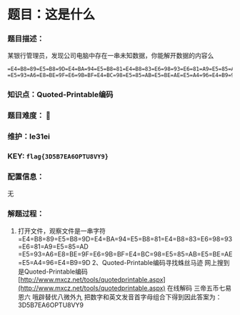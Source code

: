 # 题目：这是什么

### 题目描述：
某银行管理员，发现公司电脑中存在一串未知数据，你能解开数据的内容么
```
=E4=B8=89=E5=B8=9D=E4=BA=94=E5=B8=81=E4=B8=83=E6=98=93=E6=81=A9=E5=85=AD
=E5=93=A6=E8=BE=9F=E6=9B=BF=E4=BC=98=E5=85=AB=E5=BE=AE=E5=A4=96=E4=B9=9D
```

### 知识点：Quoted-Printable编码

### 题目难度： 🌟

### 维护：le31ei

### KEY: `flag{3D5B7EA6OPTU8VY9}`

### 配置信息： 
无

### 解题过程：

1. 打开文件，观察文件是一串字符
=E4=B8=89=E5=B8=9D=E4=BA=94=E5=B8=81=E4=B8=83=E6=98=93=E6=81=A9=E5=85=AD
=E5=93=A6=E8=BE=9F=E6=9B=BF=E4=BC=98=E5=85=AB=E5=BE=AE=E5=A4=96=E4=B9=9D
2、Quoted-Printable编码寻找蛛丝马迹
网上搜到是Quoted-Printable编码
[http://www.mxcz.net/tools/quotedprintable.aspx](http://www.mxcz.net/tools/quotedprintable.aspx) 在线解码
三帝五币七易恩六
哦辟替优八微外九
把数字和英文发音首字母组合下得到因此答案为：3D5B7EA6OPTU8VY9


